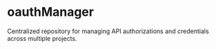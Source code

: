 # oauthManager
Centralized repository for managing API authorizations and credentials across multiple projects.
